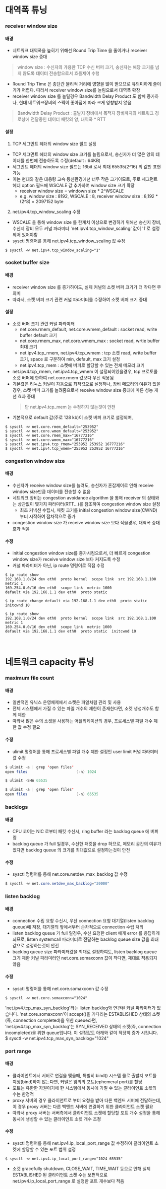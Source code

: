 # 대역폭 튜닝
### receiver window size
#### 배경
* 네트워크 대역폭을 높히기 위해선 Round Trip Time 을 줄이거나 receiver window size 증대
> window size : 수신자의 가용한 TCP 수신 버퍼 크기, 송신자는 해당 크기를 넘지 않도록 데이터 전송함으로서 흐름제어 수행
* Round Trip Time 은 종단간 물리적 거리에 영향을 많이 받으므로 유의미하게 줄이기가 어렵다. 따라서 receiver window size를 늘림으로서 대역폭 확장
* receiver window size 를 늘릴경우 Bandwidth Delay Product 도 함께 증가하나, 현대 네트워크장비의 스펙이 좋아짐에 따라 크게 영향받지 않음
> Bandwidth Delay Product : 출발지 장비에서 목적지 장비까지의 네트워크 경로상에 전달중인 데이터 패킷의 양, 대역폭 * RTT

#### 설정
1. TCP 세그먼트 헤더의 window size 필드 설정
* TCP 세그먼트 헤더의 window size 크기를 늘림으로서, 송신자가 더 많은 양의 데이터를 한번에 전송하도록 수정(default : 64KB)
* 세그먼트 헤더의 window size 필드는 16bit 로서 최대 65535(2^16) 의 값만 표현가능
* 이는 현대와 같은 대용량 고속 통신환경에선 너무 작은 크기이므로, 주로 세그먼트 헤더 option 필드에 WSCALE 값 추가하여 window size 크기 확장
  * receiver window size = windown size * 2^WSCALE
  * e.g. window size : 8192, WSCALE : 8, receiver window size : 8,192 * (2^8) = 2097152 byte

2. net.ipv4.tcp_window_scaling 수정
* WSCALE 을 통해 window size 를 한계치 이상으로 변경하기 위해선 송신지 장비, 수신지 장비 모두 커널 파라미터 'net.ipv4.tcp_window_scaling' 값이 '1'로 설정되어 있어야함
* sysctl 명령어를 통해 net.ipv4.tcp_window_scaling 값 수정
```shell
$ sysctl -w net.ipv4.tcp_window_scaling="1"
```

### socket buffer size
#### 배경
* receiver window size 를 증가하여도, 실제 커널의 소켓 버퍼 크기가 더 작다면 무의미
* 따라서, 소켓 버퍼 크기 관련 커널 파라미터를 수정하여 소켓 버퍼 크기 증대

#### 설정
* 소켓 버퍼 크기 관련 커널 파라미터
  * net.core.rmem_default, net.core.wmem_default : socket read, write buffer default 크기
  * net.core.rmem_max, net.core.wmem_max : socket read, wrtie buffer 최대 크기
  * net.ipv4.tcp_rmem, net.ipv4.tcp_wmem : tcp 소켓 read, write buffer 크기, space 로 구분하여 min, default, max 크기 설정
  * net.ipv4.tcp_mem : 소켓에 버퍼로 할당할 수 있는 전체 메모리 크기
* net.ipv4.tcp_rmem, net.ipv4.tcp_wmem 이 설정되어있을경우, tcp 프로토콜 소켓 버퍼에 한하여 net.core.rmem 값보다 우선 적용됨
* 기본값은 리눅스 커널이 자동으로 최적값으로 설정하나, 장비 메모리의 여유가 있을경우, 소켓 버퍼 크기를 늘려줌으로서 receive window size 증대에 따른 성능 개선 효과 증대
  > 단 net.ipv4.tcp_mem 는 수정하지 않는것이 안전 
* 기본적으로 default 값(주로 128 kb)이 소켓 버퍼 크기로 설정되며, 
```shell
$ sysctl -w net.core.rmem_default="253952"
$ sysctl -w net.core.wmem_default="253952"
$ sysctl -w net.core.rmem_max="16777216"
$ sysctl -w net.core.wmem_max="16777216"
$ sysctl -w net.ipv4.tcp_rmem="253952 253952 16777216"
$ sysctl -w net.ipv4.tcp_wmem="253952 253952 16777216"
```

### congestion window size
#### 배경
* 수신자가 receive window size를 늘려도, 송신자가 혼잡제어로 인해 receive window size만큼 데이터를 전송할 수 없음 
* 네트워크 장비는 congestion avoidance algorithm 을 통해 receiver 의 상태와는 상관없이  몇가지 파라미터(RTT...)를 참조하여 congestion window size 설정
  * 최초 커넥션 수립시, 패킷 크기를 initial congestion window size(CWND) 부터 시작하여 점차적으로 증가 
* congestion window size 가 receive window size 보다 작을경우, 대역폭 증대 효과 적음

#### 수정
* initial congestion window size를 증가시킴으로서, 더 빠르게 congestion window size가 receive window size 보다 커지도록 수정
* 커널 파라미터가 아닌, ip route 명령어로 직접 수정
```shell
$ ip route show
192.168.1.0/24 dev eth0  proto kernel  scope link  src 192.168.1.100  metric 1
169.254.0.0/16 dev eth0  scope link  metric 1000
default via 192.168.1.1 dev eth0  proto static

$ ip route change default via 192.168.1.1 dev eth0  proto static initcwnd 10

$ ip route show
192.168.1.0/24 dev eth0  proto kernel  scope link  src 192.168.1.100  metric 1
169.254.0.0/16 dev eth0  scope link  metric 1000
default via 192.168.1.1 dev eth0  proto static  initcwnd 10
```

<br>

# 네트워크 capacity 튜닝
### maximum file count
#### 배경
* 일반적인 유닉스 운영체제에서 소켓은 파일처럼 관리 및 사용
* 전체 시스템에서 가질 수 있는 파일 개수의 제한이 존재한다면, 소켓 생성개수도 함께 제한
* 따라서 많은 수의 소켓을 사용하는 어플리케이션의 경우, 프로세스별 파일 개수 제한 값 수정 필요

#### 수정
* ulimit 명령어를 통해 프로세스별 파일 개수 제한 설정인 user limit 커널 파라미터 값 수정 
```java
$ ulimit -a | grep 'open files'
open files                      (-n) 1024

$ ulimit -SHn 65535

$ ulimit -a | grep 'open files'
open files                      (-n) 65535
```

### backlogs
#### 배경
* CPU 코어는 NIC 로부터 패킷 수신시, ring buffer 라는 backlog queue 에 버퍼링
* backlog queue 가 full 일경우, 수신한 패킷을 drop 하므로, 메모리 공간의 여유가 있다면 backlog queue 의 크기를 최대값으로 설정하는것이 안전

#### 수정
* sysctl 명령어를 통해 net.core.netdev_max_backlog 값 수정
```java
$ sysctl -w net.core.netdev_max_backlog="30000"
```

### listen backlog
#### 배경
* connection 수립 요청 수신시, 우선 connection 요청 대기열(listen backlog queue)에 저장, 대기열의 앞에서부터 순차적으로 connection 수립 처리
* listen backlog queue 가 full 일경우, 수신 요청한 client 에게 error 를 응답하게 되므로, listen systemcall 파라미터로 전달하는 backlog queue size 값을 최대값으로 설정하는것이 안전
* backlog queue size 파라미터값을 최대로 설정하여도, listen backlog queue 크기 제한 커널 파라미터인 net.core.somaxconn 값이 작다면, 제대로 적용되지 않음

#### 수정
* sysctl 명령어를 통해 net.core.somaxconn 값 수정
```shell
$ sysctl -w net.core.somaxconn="1024"
```

'net.ipv4.tcp_max_syn_backlog'라는 listen backlog와 연관된 커널 파라미터가 있습니다. 'net.core.somaxconn'이 accept()을 기다리는 ESTABLISHED 상태의 소켓(즉, connection completed)을 위한 queue라면, 'net.ipv4.tcp_max_syn_backlog'는 SYN_RECEIVED 상태의 소켓(즉, connection incompleted)을 위한 queue입니다.
이 설정값도 아래와 같이 적당히 증가 시킵니다.
$ sysctl -w net.ipv4.tcp_max_syn_backlog="1024"

### port range
#### 배경
* 클라이언트에서 서버로 연결을 맺을때, 특별히 bind() 시스템 콜로 출발지 포트를 지정(bind)하지 않는다면, 커널은 임의의 포트(ephemeral port)를 할당 
* 포트는 유한한 자원이기에 한 시스템에서 동시에 가질 수 있는 클라이언트 소켓의 수는 한정적
* proxy 서버의 경우 클라이언트로 부터 요청을 받아 다른 백엔드 서버에 전달하는데, 이 경우 proxy 서버는 다른 백엔드 서버에 연결하기 위한 클라이언트 소켓 필요
* 따라서 proxy 서버는 서버측에서 클라이언트 소켓에 할당할 포트 개수 설정을 통해 동시에 생성할 수 있는 클라이언트 소켓 개수 조정  

#### 수정
* sysctl 명령어를 통해 net.ipv4.ip_local_port_range 값 수정하여 클라이언트 소켓에 할당할 수 있는 포트 범위 설정
```shell
$ sysctl -w net.ipv4.ip_local_port_range="1024 65535"
```
* 소켓 gracefully shutdown, CLOSE_WAIT, TIME_WAIT 등으로 인해 실제 ESTABLISHED 된 클라이언트 소켓 수는 보편적으로 net.ipv4.ip_local_port_range 로 설정한 포트 개수보다 적음 